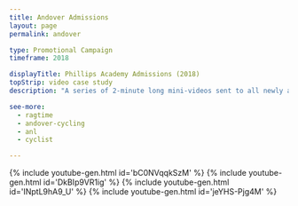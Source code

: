 ```yaml
---
title: Andover Admissions
layout: page
permalink: andover

type: Promotional Campaign
timeframe: 2018

displayTitle: Phillips Academy Admissions (2018)
topStrip: video case study
description: "A series of 2-minute long mini-videos sent to all newly admitted students promoting Andover and the #SayYesToAndover campaign."

see-more:
  - ragtime
  - andover-cycling
  - anl
  - cyclist

---
```


{% include youtube-gen.html id='bC0NVqqkSzM' %}
{% include youtube-gen.html id='DkBIp9VR1ig' %}
{% include youtube-gen.html id='INptL9hA9_U' %}
{% include youtube-gen.html id='jeYHS-Pjg4M' %}
